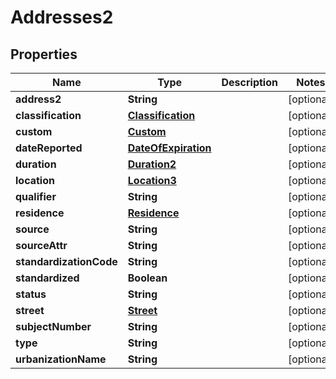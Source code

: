 

# Addresses2


## Properties

| Name | Type | Description | Notes |
|------------ | ------------- | ------------- | -------------|
|**address2** | **String** |  |  [optional] |
|**classification** | [**Classification**](Classification.md) |  |  [optional] |
|**custom** | [**Custom**](Custom.md) |  |  [optional] |
|**dateReported** | [**DateOfExpiration**](DateOfExpiration.md) |  |  [optional] |
|**duration** | [**Duration2**](Duration2.md) |  |  [optional] |
|**location** | [**Location3**](Location3.md) |  |  [optional] |
|**qualifier** | **String** |  |  [optional] |
|**residence** | [**Residence**](Residence.md) |  |  [optional] |
|**source** | **String** |  |  [optional] |
|**sourceAttr** | **String** |  |  [optional] |
|**standardizationCode** | **String** |  |  [optional] |
|**standardized** | **Boolean** |  |  [optional] |
|**status** | **String** |  |  [optional] |
|**street** | [**Street**](Street.md) |  |  [optional] |
|**subjectNumber** | **String** |  |  [optional] |
|**type** | **String** |  |  [optional] |
|**urbanizationName** | **String** |  |  [optional] |



